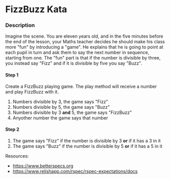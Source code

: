 # FizzBuzz Kata

### Description

Imagine the scene. You are eleven years old, and in the five minutes before the end of the lesson, your Maths teacher decides he should make his class more "fun" by introducing a "game". He explains that he is going to point at each pupil in turn and ask them to say the next number in sequence, starting from one. The "fun" part is that if the number is divisible by three, you instead say "Fizz" and if it is divisible by five you say "Buzz".

#### Step 1

Create a FizzBuzz playing game. The play method will receive a number and play FizzBuzz with it. 

1. Numbers divisible by 3, the game says "Fizz"
2. Numbers divisible by 5, the game says "Buzz"
3. Numbers divisible by 3 **and** 5, the game says "FizzBuzz"
4. Anyother number the game says that number

#### Step 2

1. The game says "Fizz" if the number is divisible by 3 **or** if it has a 3 in it
2. The game says "Buzz" if the number is divisible by 5 **or** if it has a 5 in it

Resources:

- https://www.betterspecs.org
- https://www.relishapp.com/rspec/rspec-expectations/docs

